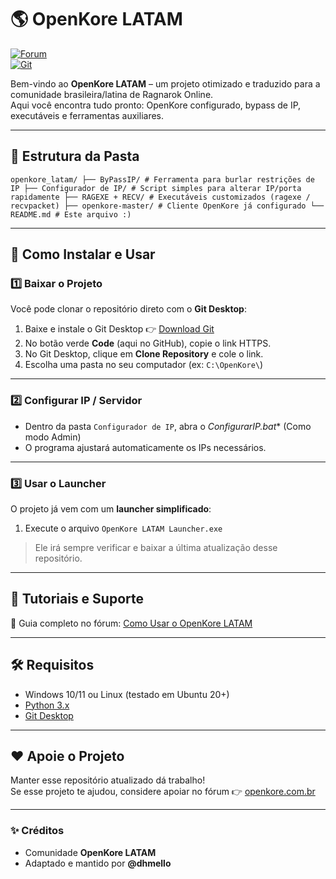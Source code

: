 # 🌎 OpenKore LATAM  

[![Forum](https://img.shields.io/badge/Forum-OpenKore.com.br-blue)](https://openkore.com.br)  
[![Git](https://img.shields.io/badge/Download-Git%20Desktop-orange)](https://git-scm.com/downloads)  

Bem-vindo ao **OpenKore LATAM** – um projeto otimizado e traduzido para a comunidade brasileira/latina de Ragnarok Online.  
Aqui você encontra tudo pronto: OpenKore configurado, bypass de IP, executáveis e ferramentas auxiliares.  

---

## 📂 Estrutura da Pasta  

`openkore_latam/
├── ByPassIP/ # Ferramenta para burlar restrições de IP
├── Configurador de IP/ # Script simples para alterar IP/porta rapidamente
├── RAGEXE + RECV/ # Executáveis customizados (ragexe / recvpacket)
├── openkore-master/ # Cliente OpenKore já configurado
└── README.md # Este arquivo :)`


---

## 🚀 Como Instalar e Usar  

### 1️⃣ Baixar o Projeto  
Você pode clonar o repositório direto com o **Git Desktop**:  

1. Baixe e instale o Git Desktop 👉 [Download Git](https://git-scm.com/downloads)  
2. No botão verde **Code** (aqui no GitHub), copie o link HTTPS.  
3. No Git Desktop, clique em **Clone Repository** e cole o link.  
4. Escolha uma pasta no seu computador (ex: `C:\OpenKore\`)  

---

### 2️⃣ Configurar IP / Servidor  
- Dentro da pasta `Configurador de IP`, abra o *ConfigurarIP.bat**  (Como modo Admin)
- O programa ajustará automaticamente os IPs necessários.  

---

### 3️⃣ Usar o Launcher  
O projeto já vem com um **launcher simplificado**:  

1. Execute o arquivo `OpenKore LATAM Launcher.exe`

> Ele irá sempre verificar e baixar a última atualização desse repositório.

---

## 📖 Tutoriais e Suporte  
📌 Guia completo no fórum: [Como Usar o OpenKore LATAM](https://openkore.com.br/viewtopic.php?t=886)  

---

## 🛠️ Requisitos  
- Windows 10/11 ou Linux (testado em Ubuntu 20+)  
- [Python 3.x](https://www.python.org/downloads/)  
- [Git Desktop](https://git-scm.com/downloads)  

---

## ❤️ Apoie o Projeto  
Manter esse repositório atualizado dá trabalho!  
Se esse projeto te ajudou, considere apoiar no fórum 👉 [openkore.com.br](https://openkore.com.br)  

---

### ✨ Créditos  
- Comunidade **OpenKore LATAM**  
- Adaptado e mantido por **@dhmello**  
